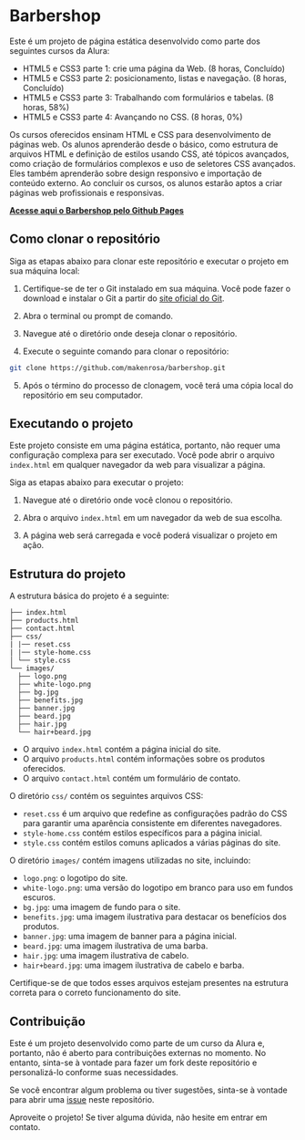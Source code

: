 # Barbershop

Este é um projeto de página estática desenvolvido como parte dos seguintes cursos da Alura:
- HTML5 e CSS3 parte 1: crie uma página da Web. (8 horas, Concluído)
- HTML5 e CSS3 parte 2: posicionamento, listas e navegação. (8 horas, Concluído)
- HTML5 e CSS3 parte 3: Trabalhando com formulários e tabelas. (8 horas, 58%)
- HTML5 e CSS3 parte 4: Avançando no CSS. (8 horas, 0%)

Os cursos oferecidos ensinam HTML e CSS para desenvolvimento de páginas web. Os alunos aprenderão desde o básico, como estrutura de arquivos HTML e definição de estilos usando CSS, até tópicos avançados, como criação de formulários complexos e uso de seletores CSS avançados. Eles também aprenderão sobre design responsivo e importação de conteúdo externo. Ao concluir os cursos, os alunos estarão aptos a criar páginas web profissionais e responsivas.

**[Acesse aqui o Barbershop pelo Github Pages](https://makenrosa.github.io/barbershop/)**

## Como clonar o repositório

Siga as etapas abaixo para clonar este repositório e executar o projeto em sua máquina local:

1. Certifique-se de ter o Git instalado em sua máquina. Você pode fazer o download e instalar o Git a partir do [site oficial do Git](https://git-scm.com/).

2. Abra o terminal ou prompt de comando.

3. Navegue até o diretório onde deseja clonar o repositório.

4. Execute o seguinte comando para clonar o repositório:

```bash
git clone https://github.com/makenrosa/barbershop.git
```

5. Após o término do processo de clonagem, você terá uma cópia local do repositório em seu computador.

## Executando o projeto

Este projeto consiste em uma página estática, portanto, não requer uma configuração complexa para ser executado. Você pode abrir o arquivo `index.html` em qualquer navegador da web para visualizar a página.

Siga as etapas abaixo para executar o projeto:

1. Navegue até o diretório onde você clonou o repositório.

2. Abra o arquivo `index.html` em um navegador da web de sua escolha.

3. A página web será carregada e você poderá visualizar o projeto em ação.

## Estrutura do projeto

A estrutura básica do projeto é a seguinte:

```Barbershop/
├── index.html
├── products.html
├── contact.html
├── css/
| |── reset.css
| |── style-home.css
│ └── style.css
└── images/
  ├── logo.png
  ├── white-logo.png
  ├── bg.jpg
  ├── benefits.jpg
  ├── banner.jpg
  ├── beard.jpg
  ├── hair.jpg
  └── hair+beard.jpg

```


- O arquivo `index.html` contém a página inicial do site.
- O arquivo `products.html` contém informações sobre os produtos oferecidos.
- O arquivo `contact.html` contém um formulário de contato.

O diretório `css/` contém os seguintes arquivos CSS:
- `reset.css` é um arquivo que redefine as configurações padrão do CSS para garantir uma aparência consistente em diferentes navegadores.
- `style-home.css` contém estilos específicos para a página inicial.
- `style.css` contém estilos comuns aplicados a várias páginas do site.

O diretório `images/` contém imagens utilizadas no site, incluindo:
- `logo.png`: o logotipo do site.
- `white-logo.png`: uma versão do logotipo em branco para uso em fundos escuros.
- `bg.jpg`: uma imagem de fundo para o site.
- `benefits.jpg`: uma imagem ilustrativa para destacar os benefícios dos produtos.
- `banner.jpg`: uma imagem de banner para a página inicial.
- `beard.jpg`: uma imagem ilustrativa de uma barba.
- `hair.jpg`: uma imagem ilustrativa de cabelo.
- `hair+beard.jpg`: uma imagem ilustrativa de cabelo e barba.

Certifique-se de que todos esses arquivos estejam presentes na estrutura correta para o correto funcionamento do site.

## Contribuição

Este é um projeto desenvolvido como parte de um curso da Alura e, portanto, não é aberto para contribuições externas no momento. No entanto, sinta-se à vontade para fazer um fork deste repositório e personalizá-lo conforme suas necessidades.

Se você encontrar algum problema ou tiver sugestões, sinta-se à vontade para abrir uma [issue](https://github.com/makenrosa/barbershop/issues) neste repositório.

Aproveite o projeto! Se tiver alguma dúvida, não hesite em entrar em contato.
